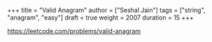 +++
title = "Valid Anagram"
author = ["Seshal Jain"]
tags = ["string", "anagram", "easy"]
draft = true
weight = 2007
duration = 15
+++

<https://leetcode.com/problems/valid-anagram>

